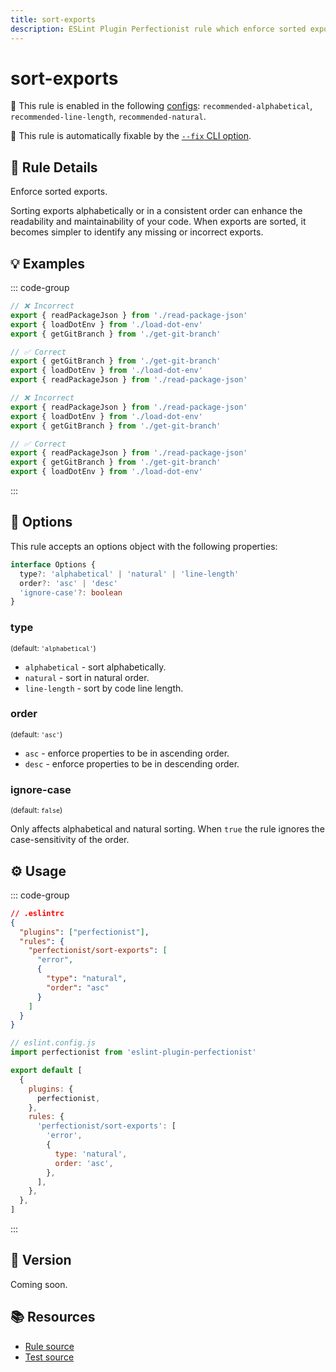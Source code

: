 ```yaml
---
title: sort-exports
description: ESLint Plugin Perfectionist rule which enforce sorted exports
---
```


# sort-exports

💼 This rule is enabled in the following [configs](/configs/): `recommended-alphabetical`, `recommended-line-length`, `recommended-natural`.

🔧 This rule is automatically fixable by the [`--fix` CLI option](https://eslint.org/docs/latest/user-guide/command-line-interface#--fix).

<!-- end auto-generated rule header -->

## 📖 Rule Details

Enforce sorted exports.

Sorting exports alphabetically or in a consistent order can enhance the readability and maintainability of your code. When exports are sorted, it becomes simpler to identify any missing or incorrect exports.

## 💡 Examples

::: code-group

<!-- prettier-ignore -->
```js [Alphabetical and Natural Sorting]
// ❌ Incorrect
export { readPackageJson } from './read-package-json'
export { loadDotEnv } from './load-dot-env'
export { getGitBranch } from './get-git-branch'

// ✅ Correct
export { getGitBranch } from './get-git-branch'
export { loadDotEnv } from './load-dot-env'
export { readPackageJson } from './read-package-json'
```

<!-- prettier-ignore -->
```js [Sorting by Line Length]
// ❌ Incorrect
export { readPackageJson } from './read-package-json'
export { loadDotEnv } from './load-dot-env'
export { getGitBranch } from './get-git-branch'

// ✅ Correct
export { readPackageJson } from './read-package-json'
export { getGitBranch } from './get-git-branch'
export { loadDotEnv } from './load-dot-env'
```

:::

## 🔧 Options

This rule accepts an options object with the following properties:

```ts
interface Options {
  type?: 'alphabetical' | 'natural' | 'line-length'
  order?: 'asc' | 'desc'
  'ignore-case'?: boolean
}
```

### type

<sub>(default: `'alphabetical'`)</sub>

- `alphabetical` - sort alphabetically.
- `natural` - sort in natural order.
- `line-length` - sort by code line length.

### order

<sub>(default: `'asc'`)</sub>

- `asc` - enforce properties to be in ascending order.
- `desc` - enforce properties to be in descending order.

### ignore-case

<sub>(default: `false`)</sub>

Only affects alphabetical and natural sorting. When `true` the rule ignores the case-sensitivity of the order.

## ⚙️ Usage

::: code-group

```json [Legacy Config]
// .eslintrc
{
  "plugins": ["perfectionist"],
  "rules": {
    "perfectionist/sort-exports": [
      "error",
      {
        "type": "natural",
        "order": "asc"
      }
    ]
  }
}
```

```js [Flat Config]
// eslint.config.js
import perfectionist from 'eslint-plugin-perfectionist'

export default [
  {
    plugins: {
      perfectionist,
    },
    rules: {
      'perfectionist/sort-exports': [
        'error',
        {
          type: 'natural',
          order: 'asc',
        },
      ],
    },
  },
]
```

:::

## 🚀 Version

Coming soon.

## 📚 Resources

- [Rule source](https://github.com/azat-io/eslint-plugin-perfectionist/blob/main/rules/sort-exports.ts)
- [Test source](https://github.com/azat-io/eslint-plugin-perfectionist/blob/main/test/sort-exports.test.ts)
